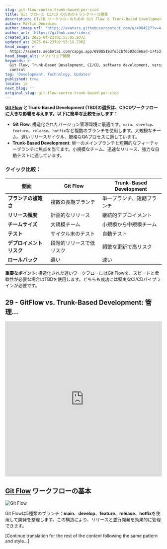 ```yaml
---
slug: git-flow-contro-trunk-based-per-cicd
title: Git フローと CI/CD のためのトランクベース開発
description: CI/CD ワークフローのための Git Flow と Trunk-Based Development の違いを探り、それぞれの長所と短所を明らかにします。
author: Martin Donadieu
author_image_url: 'https://avatars.githubusercontent.com/u/4084527?v=4'
author_url: 'https://github.com/riderx'
created_at: 2025-04-23T02:55:05.937Z
updated_at: 2025-04-23T02:55:19.736Z
head_image: >-
  https://assets.seobotai.com/capgo.app/68085193fe5cbf0502dde6ad-1745376919736.jpg
head_image_alt: ソフトウェア開発
keywords: >-
  Git Flow, Trunk-Based Development, CI/CD, software development, version
  control
tag: 'Development, Technology, Updates'
published: true
locale: ja
next_blog: ''
original_slug: git-flow-contro-trunk-based-per-cicd
---
```

**[Git Flow](https://nvie.com/posts/a-successful-git-branching-model/) とTrunk-Based Development (TBD)の選択は、CI/CDワークフローに大きな影響を与えます。以下に簡単な比較を示します：**

-   **Git Flow**: 構造化されたバージョン管理環境に最適です。`main`、`develop`、`feature`、`release`、`hotfix`など複数のブランチを使用します。大規模なチーム、遅いリリースサイクル、厳格なQAプロセスに適しています。
-   **Trunk-Based Development**: 単一のメインブランチと短期的なフィーチャーブランチに焦点を当てます。小規模なチーム、迅速なリリース、強力な自動テストに適しています。

### クイック比較：

| 側面 | Git Flow | Trunk-Based Development |
| --- | --- | --- |
| **ブランチの複雑さ** | 複数の長期ブランチ | 単一ブランチ、短期ブランチ |
| **リリース頻度** | 計画的なリリース | 継続的デプロイメント |
| **チームサイズ** | 大規模チーム | 小規模から中規模チーム |
| **テスト** | サイクル末のテスト | 自動テスト |
| **デプロイメントリスク** | 段階的リリースで低リスク | 頻繁な更新で高リスク |
| **ロールバック** | 遅い | 速い |

**重要なポイント**: 構造化された遅いワークフローにはGit Flowを、スピードと柔軟性が必要な場合はTBDを使用します。どちらも成功には堅実なCI/CDパイプラインが必要です。

## 29 - GitFlow vs. Trunk-Based Development: 管理...

<iframe src="https://www.youtube.com/embed/_24yLROhdHI" title="YouTube video player" frameborder="0" allow="accelerometer; autoplay; clipboard-write; encrypted-media; gyroscope; picture-in-picture; web-share" referrerpolicy="strict-origin-when-cross-origin" style="width: 100%; height: 500px;" allowfullscreen></iframe>

## [Git Flow](https://nvie.com/posts/a-successful-git-branching-model/) ワークフローの基本

![Git Flow](https://assets.seobotai.com/capgo.app/68085193fe5cbf0502dde6ad/7bc9375d356ef2d5849efed49227325e.jpg)

Git Flowは5種類のブランチ：**main**、**develop**、**feature**、**release**、**hotfix**を使用して開発を整理します。この構造により、リリースと並行開発を効果的に管理できます。

[Continue translation for the rest of the content following the same pattern and style...]
